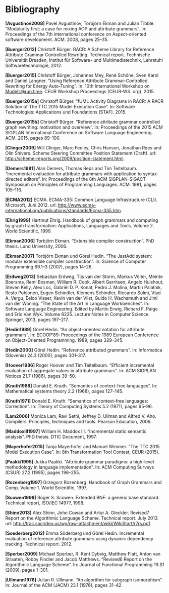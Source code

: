 # Bibliography

**[Avgustinov2008]** Pavel Avgustinov, Torbjörn Ekman and Julian Tibble. “Modularity first: a case for mixing AOP and attribute grammars”. In: Proceedings of the 7th international conference on Aspect-oriented software development. ACM. 2008, pages 25–35.

**[Buerger2012]** Christoff Bürger. RACR: A Scheme Library for Reference Attribute Grammar Controlled Rewriting. Technical report. Technische Universität Dresden, Institut für Software- und Multimediatechnik, Lehrstuhl Softwaretechnologie, 2012.

**[Buerger2015]** Christoff Bürger, Johannes Mey, René Schöne, Sven Karol and Daniel Langner. “Using Reference Attribute Grammar-Controlled Rewriting for Energy Auto-Tuning”. In: 10th International Workshop on Models@run.time. CEUR Workshop Proceedings (CEUR-WS. org). 2015.

**[Buerger2015a]** Christoff Bürger. “fUML Activity Diagrams in RACR: A RACR Solution of The TTC 2015 Model Execution Case”. In: Software Technologies: Applications und Foundations (STAF). 2015.

**[Buerger2015b]** Christoff Bürger. “Reference attribute grammar controlled graph rewriting: motivation and overview”. In: Proceedings of the 2015 ACM SIGPLAN International Conference on Software Language Engineering. ACM. 2015, pages 89–100.

**[Clinger2009]** Will Clinger, Marc Feeley, Chris Hanson, Jonathan Rees and Olin Shivers. Scheme Steering Committee Position Statement (Draft). url: http://scheme-reports.org/2009/position-statement.html.

**[Demers1981]** Alan Demers, Thomas Reps and Tim Teitelbaum. “Incremental evaluation for attribute grammars with application to syntax-directed editors”. In: Proceedings of the 8th ACM SIGPLAN-SIGACT Symposium on Principles of Programming Languages. ACM. 1981, pages 105–116.

**[ECMA2012]** ECMA. ECMA-335: Common Language Infrastructure (CLI). Microsoft, Juni 2012. url: http://www.ecma-international.org/publications/standards/Ecma-335.htm.

**[Ehrig1999]** Hartmut Ehrig. Handbook of graph grammars and computing by graph transformation: Applications, Languages and Tools. Volume 2. World Scientific, 1999.

**[Ekman2006]** Torbjörn Ekman. “Extensible compiler construction”. PhD thesis. Lund University, 2006.

**[Ekman2007]** Torbjörn Ekman und Görel Hedin. “The JastAdd system: modular extensible compiler construction”. In: Science of Computer Programming 69.1–3 (2007), pages 14–26.

**[Erdweg2013]** Sebastian Erdweg, Tijs van der Storm, Markus Völter, Meinte Boersma, Remi Bosman, William R. Cook, Albert Gerritsen, Angelo Hulshout, Steven Kelly, Alex Loc, Gabriël D. P. Konat, Pedro J. Molina, Martin Palatnik, Resto Pohjonen, Eugen Schindler, Klemens Schindler, Riccardo Solmi, Vlad A. Vergu, Eelco Visser, Kevin van der Vlist, Guido H. Wachsmuth and Jimi van der Woning. “The State of the Art in Language Workbenches”. In: Software Language Engineering. Edited by Martin Erwig, Richard F. Paige and Eric Van Wyk. Volume 8225. Lecture Notes in Computer Science. Springer, 2013, pages 197–217.

**[Hedin1989]** Görel Hedin. “An object-oriented notation for attribute grammars”. In: ECOOP’89: Proceedings of the 1989 European Conference on Object-Oriented Programming. 1989, pages 329–345.

**[Hedin2000]** Görel Hedin. “Reference attributed grammars”. In: Informatica (Slovenia) 24.3 (2000), pages 301–317.

**[Hoover1986]** Roger Hoover and Tim Teitelbaum. “Efficient incremental evaluation of aggregate values in attribute grammars”. In: ACM SIGPLAN Notices 21.7 (1986), pages 39–50.

**[Knuth1968]** Donald E. Knuth. “Semantics of context-free languages”. In: Mathematical systems theory 2.2 (1968), pages 127–145.

**[Knuth1971]** Donald E. Knuth. “Semantics of context-free languages: Correction”. In: Theory of Computing Systems 5.2 (1971), pages 95–96.

**[Lam2006]** Monica Lam, Ravi Sethi, Jeffrey D. Ullman and Alfred V. Aho. Compilers: Principles, techniques and tools. Pearson Education, 2006.

**[MaddoxIII1997]** William H. Maddox III. “Incremental static semantic analysis”. PhD thesis. DTIC Document, 1997.

**[Mayerhofer2015]** Tanja Mayerhofer and Manuel Wimmer. “The TTC 2015 Model Execution Case”. In: 8th Transformation Tool Contest, CEUR (2015).

**[Paakki1995]** Jukka Paakki. “Attribute grammar paradigms: a high-level methodology in language implementation”. In: ACM Computing Surveys (CSUR) 27.2 (1995), pages 196–255.

**[Rozenberg1997]** Grzegorz Rozenberg. Handbook of Graph Grammars and Comp. Volume 1. World Scientific, 1997.

**[Scowen1998]** Roger S. Scowen. Extended BNF: a generic base standard. Technical report, ISO/IEC 14977, 1998.

**[Shinn2013]** Alex Shinn, John Cowan and Artur A. Gleckler. Revised7 Report on the Algorithmic Language Scheme. Technical report. July 2013. url: http://trac.sacrideo.us/wg/raw-attachment/wiki/WikiStart/r7rs.pdf.

**[Soederberg2012]** Emma Söderberg und Görel Hedin. Incremental evaluation of reference attribute grammars using dynamic dependency tracking. Technical report. 2012.

**[Sperber2009]** Michael Sperber, R. Kent Dybvig, Matthew Flatt, Anton van Straaten, Robby Findler and Jacob Matthews. “Revised6 Report on the Algorithmic Language Scheme”. In: Journal of Functional Programming 19.S1 (2009), pages 1–301.

**[Ullmann1976]** Julian R. Ullmann. “An algorithm for subgraph isomorphism”. In: Journal of the ACM (JACM) 23.1 (1976), pages 31–42.
